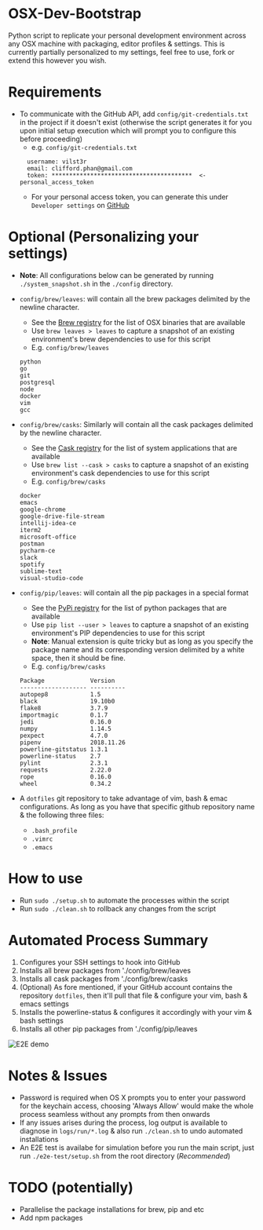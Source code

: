 # OSX-Dev-Bootstrap
Python script to replicate your personal development environment across any OSX
machine with packaging, editor profiles & settings. This is currently partially
personalized to my settings, feel free to use, fork or extend this however you
wish.

# Requirements
- To communicate with the GitHub API, add `config/git-credentials.txt` in the
project if it doesn't exist (otherwise the script generates it for you upon
initial setup execution which will prompt you to configure this before
proceeding)
    - e.g. `config/git-credentials.txt`
    ```text
      username: vilst3r
      email: clifford.phan@gmail.com
      token: ****************************************  <- personal_access_token
    ```
    - For your personal access token, you can generate this under
    `Developer settings` on [GitHub](https://github.com/settings/tokens)

# Optional (Personalizing your settings)
- **Note**: All configurations below can be generated by running
  `./system_snapshot.sh` in the `./config` directory.
- `config/brew/leaves`: will contain all the brew packages delimited by
 the newline character.
    - See the [Brew registry](https://formulae.brew.sh/formula/) for the list
     of OSX binaries that are available
    - Use `brew leaves > leaves` to capture a snapshot of an existing
      environment's brew dependencies to use for this script
    - E.g. `config/brew/leaves`
    ```text
    python
    go
    git
    postgresql
    node
    docker
    vim
    gcc
    ```

- `config/brew/casks`: Similarly will contain all the cask
 packages delimited by the newline character.
    - See the [Cask registry](https://formulae.brew.sh/cask/) for the list of
     system applications that are available
    - Use `brew list --cask > casks` to capture a snapshot of an existing
      environment's cask dependencies to use for this script
    - E.g. `config/brew/casks`
    ```text
    docker
    emacs
    google-chrome
    google-drive-file-stream
    intellij-idea-ce
    iterm2
    microsoft-office
    postman
    pycharm-ce
    slack
    spotify
    sublime-text
    visual-studio-code
    ```

- `config/pip/leaves`: will contain all the pip packages in a special format
    - See the [PyPi registry](https://pypi.org/project/registry/) for the list
      of python packages that are available
    - Use `pip list --user > leaves` to capture a snapshot of an existing
      environment's PIP dependencies to use for this script
    - **Note**: Manual extension is quite tricky but as long as you specify the
      package name and its corresponding version delimited by a white space,
      then it should be fine.
    - E.g. `config/brew/casks`
    ```text
    Package             Version
    ------------------- ----------
    autopep8            1.5
    black               19.10b0
    flake8              3.7.9
    importmagic         0.1.7
    jedi                0.16.0
    numpy               1.14.5
    pexpect             4.7.0
    pipenv              2018.11.26
    powerline-gitstatus 1.3.1
    powerline-status    2.7
    pylint              2.3.1
    requests            2.22.0
    rope                0.16.0
    wheel               0.34.2
    ```


- A `dotfiles` git repository to take advantage of vim, bash & emac
 configurations. As long as you have that specific github repository name &
  the following three files:
    - `.bash_profile`
    - `.vimrc`
    - `.emacs`

# How to use
- Run `sudo ./setup.sh` to automate the processes within the script
- Run `sudo ./clean.sh` to rollback any changes from the script

# Automated Process Summary
1. Configures your SSH settings to hook into GitHub
2. Installs all brew packages from './config/brew/leaves
3. Installs all cask packages from './config/brew/casks
4. (Optional) As fore mentioned, if your GitHub account contains the repository
 `dotfiles`, then it'll pull that file & configure your vim, bash & emacs
  settings
5. Installs the powerline-status & configures it accordingly with your vim
 & bash settings
6. Installs all other pip packages from './config/pip/leaves

![E2E demo](e2e-demo.gif)

# Notes & Issues
- Password is required when OS X prompts you to enter your password for the
    keychain access, choosing 'Always Allow' would make the whole process
    seamless without any prompts from then onwards
- If any issues arises during the process, log output is available to diagnose
 in `logs/run/*.log` & also run `./clean.sh` to undo automated installations
- An E2E test is availabe for simulation before you run the main script, just
  run `./e2e-test/setup.sh` from the root directory (*Recommended*)

# TODO (potentially)
- Parallelise the package installations for brew, pip and etc
- Add npm packages
